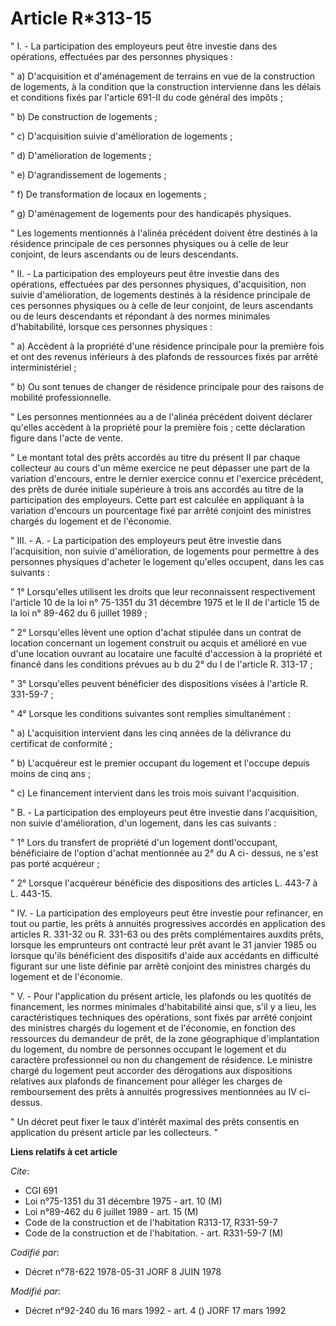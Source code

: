 # Article R*313-15

" I. - La participation des employeurs peut être investie dans des opérations, effectuées par des personnes physiques :

" a) D'acquisition et d'aménagement de terrains en vue de la construction de logements, à la condition que la construction
intervienne dans les délais et conditions fixés par l'article 691-II du code général des impôts ;

" b) De construction de logements ;

" c) D'acquisition suivie d'amélioration de logements ;

" d) D'amélioration de logements ;

" e) D'agrandissement de logements ;

" f) De transformation de locaux en logements ;

" g) D'aménagement de logements pour des handicapés physiques.

" Les logements mentionnés à l'alinéa précédent doivent être destinés à la résidence principale de ces personnes physiques ou
à celle de leur conjoint, de leurs ascendants ou de leurs descendants.

" II. - La participation des employeurs peut être investie dans des opérations, effectuées par des personnes physiques,
d'acquisition, non suivie d'amélioration, de logements destinés à la résidence principale de ces personnes physiques ou à
celle de leur conjoint, de leurs ascendants ou de leurs descendants et répondant à des normes minimales d'habitabilité,
lorsque ces personnes physiques :

" a) Accèdent à la propriété d'une résidence principale pour la première fois et ont des revenus inférieurs à des plafonds de
ressources fixés par arrêté interministériel ;

" b) Ou sont tenues de changer de résidence principale pour des raisons de mobilité professionnelle.

" Les personnes mentionnées au a de l'alinéa précédent doivent déclarer qu'elles accèdent à la propriété pour la première
fois ; cette déclaration figure dans l'acte de vente.

" Le montant total des prêts accordés au titre du présent II par chaque collecteur au cours d'un même exercice ne peut
dépasser une part de la variation d'encours, entre le dernier exercice connu et l'exercice précédent, des prêts de durée
initiale supérieure à trois ans accordés au titre de la participation des employeurs. Cette part est calculée en appliquant à
la variation d'encours un pourcentage fixé par arrêté conjoint des ministres chargés du logement et de l'économie.

" III. - A. - La participation des employeurs peut être investie dans l'acquisition, non suivie d'amélioration, de logements
pour permettre à des personnes physiques d'acheter le logement qu'elles occupent, dans les cas suivants :

" 1° Lorsqu'elles utilisent les droits que leur reconnaissent respectivement l'article 10 de la loi n° 75-1351 du 31 décembre
1975 et le II de l'article 15 de la loi n° 89-462 du 6 juillet 1989 ;

" 2° Lorsqu'elles lèvent une option d'achat stipulée dans un contrat de location concernant un logement construit ou acquis
et amélioré en vue d'une location ouvrant au locataire une faculté d'accession à la propriété et financé dans les conditions
prévues au b du 2° du I de l'article R. 313-17 ;

" 3° Lorsqu'elles peuvent bénéficier des dispositions visées à l'article R. 331-59-7 ;

" 4° Lorsque les conditions suivantes sont remplies simultanément :

" a) L'acquisition intervient dans les cinq années de la délivrance du certificat de conformité ;

" b) L'acquéreur est le premier occupant du logement et l'occupe depuis moins de cinq ans ;

" c) Le financement intervient dans les trois mois suivant l'acquisition.

" B. - La participation des employeurs peut être investie dans l'acquisition, non suivie d'amélioration, d'un logement, dans
les cas suivants :

" 1° Lors du transfert de propriété d'un logement dontl'occupant, bénéficiaire de l'option d'achat mentionnée au 2° du A ci-
dessus, ne s'est pas porté acquéreur ;

" 2° Lorsque l'acquéreur bénéficie des dispositions des articles L. 443-7 à L. 443-15.

" IV. - La participation des employeurs peut être investie pour refinancer, en tout ou partie, les prêts à annuités
progressives accordés en application des articles R. 331-32 ou R. 331-63 ou des prêts complémentaires auxdits prêts, lorsque
les emprunteurs ont contracté leur prêt avant le 31 janvier 1985 ou lorsque qu'ils bénéficient des dispositifs d'aide aux
accédants en difficulté figurant sur une liste définie par arrêté conjoint des ministres chargés du logement et de
l'économie.

" V. - Pour l'application du présent article, les plafonds ou les quotités de financement, les normes minimales
d'habitabilité ainsi que, s'il y a lieu, les caractéristiques techniques des opérations, sont fixés par arrêté conjoint des
ministres chargés du logement et de l'économie, en fonction des ressources du demandeur de prêt, de la zone géographique
d'implantation du logement, du nombre de personnes occupant le logement et du caractère professionnel ou non du changement de
résidence. Le ministre chargé du logement peut accorder des dérogations aux dispositions relatives aux plafonds de
financement pour alléger les charges de remboursement des prêts à annuités progressives mentionnées au IV ci-dessus.

" Un décret peut fixer le taux d'intérêt maximal des prêts consentis en application du présent article par les collecteurs. "

**Liens relatifs à cet article**

_Cite_:

  - CGI 691
  - Loi n°75-1351 du 31 décembre 1975 - art. 10 (M)
  - Loi n°89-462 du 6 juillet 1989 - art. 15 (M)
  - Code de la construction et de l'habitation R313-17, R331-59-7
  - Code de la construction et de l'habitation. - art. R331-59-7 (M)

_Codifié par_:

  - Décret n°78-622 1978-05-31 JORF 8 JUIN 1978

_Modifié par_:

  - Décret n°92-240 du 16 mars 1992 - art. 4 () JORF 17 mars 1992
